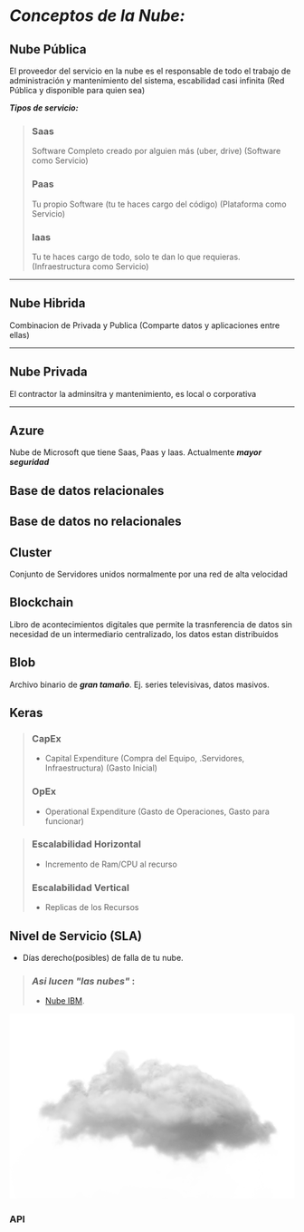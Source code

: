 # *Conceptos de la Nube:*

## **Nube Pública**
El proveedor del servicio en la nube es el responsable de todo el trabajo de administración y mantenimiento del sistema, escabilidad casi infinita (Red Pública y disponible para quien sea)

***Tipos de servicio:***
> ### **Saas**
> Software Completo creado por alguien más (uber, drive) (Software como Servicio)
> ### **Paas**
> Tu propio Software (tu te haces cargo del código) (Plataforma como Servicio)
> ### **Iaas**
> Tu te haces cargo de todo, solo te dan lo que requieras.(Infraestructura como Servicio)
_____________________________________________________________________________________
## **Nube Hibrida**
 Combinacion de Privada y Publica (Comparte datos y aplicaciones entre ellas)
 ___________________________________________________________________________________
## **Nube Privada**
El contractor la adminsitra y mantenimiento, es local o corporativa
________________________
## **Azure**
 Nube de Microsoft que tiene Saas, Paas y Iaas. Actualmente ***mayor seguridad***

## **Base de datos relacionales**
## **Base de datos no relacionales**
## **Cluster**
 Conjunto de Servidores unidos normalmente por una red de alta velocidad
## **Blockchain**
Libro de acontecimientos digitales que permite la trasnferencia de datos sin necesidad de un intermediario centralizado, los datos estan distribuidos
## **Blob**
 Archivo binario de ***gran tamaño***. Ej. series televisivas, datos masivos.
## **Keras**
>### **CapEx**
>- Capital Expenditure (Compra del Equipo, .Servidores, Infraestructura) (Gasto Inicial)
>### **OpEx**
>- Operational Expenditure (Gasto de Operaciones, Gasto para funcionar)

>### **Escalabilidad Horizontal**
>- Incremento de Ram/CPU al recurso
>### **Escalabilidad Vertical**
>- Replicas de los Recursos
## **Nivel de Servicio (SLA)**
- Días derecho(posibles) de falla de tu nube.


>### *Asi lucen "las nubes"* :
>- [Nube IBM](https://www.youtube.com/watch?v=HkIJTyjE4zo).

![Intento fallido de imagen:(](/images/nube2.png "imagen de nube")
### **API**
